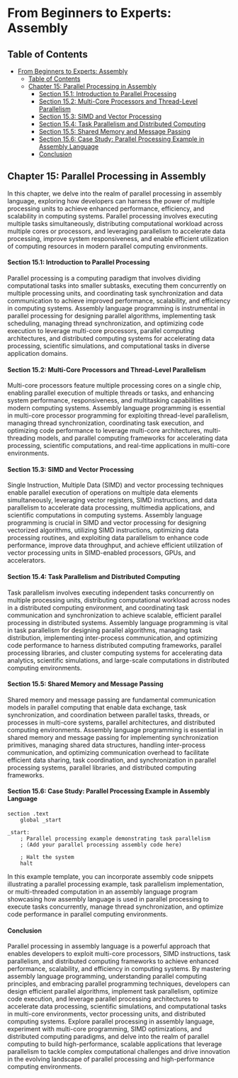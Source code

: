 # From Beginners to Experts: Assembly
## Table of Contents
- [From Beginners to Experts: Assembly](#from-beginners-to-experts-assembly)
  - [Table of Contents](#table-of-content)
  - [Chapter 15: Parallel Processing in Assembly](#chapter-15-parallel-processing-in-assembly)
      - [Section 15.1: Introduction to Parallel Processing](#section-151-introduction-to-parallel-processing)
      - [Section 15.2: Multi-Core Processors and Thread-Level Parallelism](#section-152-multi-core-processors-and-thread-level-parallelism)
      - [Section 15.3: SIMD and Vector Processing](#section-153-simd-and-vector-processing)
      - [Section 15.4: Task Parallelism and Distributed Computing](#section-154-task-parallelism-and-distributed-computing)
      - [Section 15.5: Shared Memory and Message Passing](#section-155-shared-memory-and-message-passing)
      - [Section 15.6: Case Study: Parallel Processing Example in Assembly Language](#section-156-case-study-parallel-processing-example-in-assembly-language)
      - [Conclusion](#conclusion)

## Chapter 15: Parallel Processing in Assembly

In this chapter, we delve into the realm of parallel processing in assembly language, exploring how developers can harness the power of multiple processing units to achieve enhanced performance, efficiency, and scalability in computing systems. Parallel processing involves executing multiple tasks simultaneously, distributing computational workload across multiple cores or processors, and leveraging parallelism to accelerate data processing, improve system responsiveness, and enable efficient utilization of computing resources in modern parallel computing environments.

#### Section 15.1: Introduction to Parallel Processing

Parallel processing is a computing paradigm that involves dividing computational tasks into smaller subtasks, executing them concurrently on multiple processing units, and coordinating task synchronization and data communication to achieve improved performance, scalability, and efficiency in computing systems. Assembly language programming is instrumental in parallel processing for designing parallel algorithms, implementing task scheduling, managing thread synchronization, and optimizing code execution to leverage multi-core processors, parallel computing architectures, and distributed computing systems for accelerating data processing, scientific simulations, and computational tasks in diverse application domains.

#### Section 15.2: Multi-Core Processors and Thread-Level Parallelism

Multi-core processors feature multiple processing cores on a single chip, enabling parallel execution of multiple threads or tasks, and enhancing system performance, responsiveness, and multitasking capabilities in modern computing systems. Assembly language programming is essential in multi-core processor programming for exploiting thread-level parallelism, managing thread synchronization, coordinating task execution, and optimizing code performance to leverage multi-core architectures, multi-threading models, and parallel computing frameworks for accelerating data processing, scientific computations, and real-time applications in multi-core environments.

#### Section 15.3: SIMD and Vector Processing

Single Instruction, Multiple Data (SIMD) and vector processing techniques enable parallel execution of operations on multiple data elements simultaneously, leveraging vector registers, SIMD instructions, and data parallelism to accelerate data processing, multimedia applications, and scientific computations in computing systems. Assembly language programming is crucial in SIMD and vector processing for designing vectorized algorithms, utilizing SIMD instructions, optimizing data processing routines, and exploiting data parallelism to enhance code performance, improve data throughput, and achieve efficient utilization of vector processing units in SIMD-enabled processors, GPUs, and accelerators.

#### Section 15.4: Task Parallelism and Distributed Computing

Task parallelism involves executing independent tasks concurrently on multiple processing units, distributing computational workload across nodes in a distributed computing environment, and coordinating task communication and synchronization to achieve scalable, efficient parallel processing in distributed systems. Assembly language programming is vital in task parallelism for designing parallel algorithms, managing task distribution, implementing inter-process communication, and optimizing code performance to harness distributed computing frameworks, parallel processing libraries, and cluster computing systems for accelerating data analytics, scientific simulations, and large-scale computations in distributed computing environments.

#### Section 15.5: Shared Memory and Message Passing

Shared memory and message passing are fundamental communication models in parallel computing that enable data exchange, task synchronization, and coordination between parallel tasks, threads, or processes in multi-core systems, parallel architectures, and distributed computing environments. Assembly language programming is essential in shared memory and message passing for implementing synchronization primitives, managing shared data structures, handling inter-process communication, and optimizing communication overhead to facilitate efficient data sharing, task coordination, and synchronization in parallel processing systems, parallel libraries, and distributed computing frameworks.

#### Section 15.6: Case Study: Parallel Processing Example in Assembly Language

```assembly
section .text
    global _start

_start:
    ; Parallel processing example demonstrating task parallelism
    ; (Add your parallel processing assembly code here)

    ; Halt the system
    halt
```

In this example template, you can incorporate assembly code snippets illustrating a parallel processing example, task parallelism implementation, or multi-threaded computation in an assembly language program showcasing how assembly language is used in parallel processing to execute tasks concurrently, manage thread synchronization, and optimize code performance in parallel computing environments.

#### Conclusion

Parallel processing in assembly language is a powerful approach that enables developers to exploit multi-core processors, SIMD instructions, task parallelism, and distributed computing frameworks to achieve enhanced performance, scalability, and efficiency in computing systems. By mastering assembly language programming, understanding parallel computing principles, and embracing parallel programming techniques, developers can design efficient parallel algorithms, implement task parallelism, optimize code execution, and leverage parallel processing architectures to accelerate data processing, scientific simulations, and computational tasks in multi-core environments, vector processing units, and distributed computing systems. Explore parallel processing in assembly language, experiment with multi-core programming, SIMD optimizations, and distributed computing paradigms, and delve into the realm of parallel computing to build high-performance, scalable applications that leverage parallelism to tackle complex computational challenges and drive innovation in the evolving landscape of parallel processing and high-performance computing environments.
